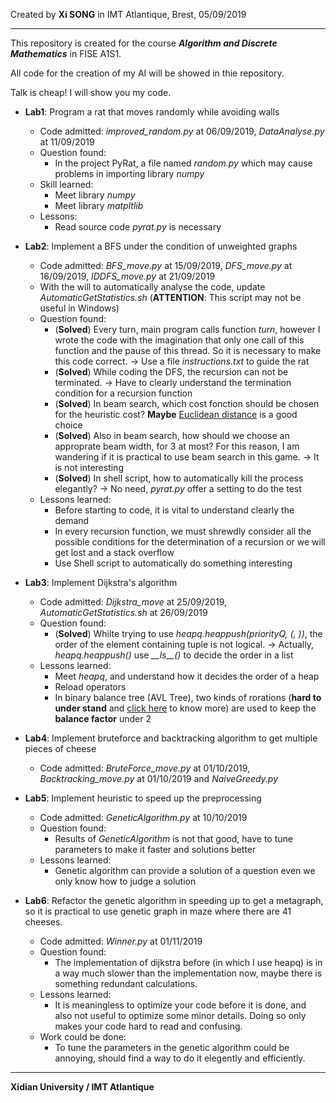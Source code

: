 Created by **Xi SONG** in IMT Atlantique, Brest, 05/09/2019

---

This repository is created for the course ***Algorithm and Discrete Mathematics*** in FISE A1S1.

All code for the creation of my AI will be showed in thie repository.

Talk is cheap! I will show you my code.

+ **Lab1**: Program a rat that moves randomly while avoiding walls
  + Code admitted: *improved_random.py* at 06/09/2019, *DataAnalyse.py* at 11/09/2019
  + Question found: 
    + In the project PyRat, a file named *random.py* which may cause problems in importing library *numpy*
  + Skill learned:
    + Meet library *numpy*
	+ Meet library *matpltlib*
  + Lessons:
    + Read source code *pyrat.py* is necessary

+ **Lab2**: Implement a BFS under the condition of unweighted graphs
  + Code admitted: *BFS_move.py* at 15/09/2019, *DFS_move.py* at 16/09/2019, *IDDFS_move.py* at 21/09/2019
  + With the will to automatically analyse the code, update *AutomaticGetStatistics.sh* (**ATTENTION**: This script may not be useful in Windows)
  + Question found:
    + (**Solved**) Every turn, main program calls function *turn*, however I wrote the code with the imagination that only one call of this function and the pause of this thread. So it is necessary to make this code correct. -> Use a file *instructions.txt* to guide the rat
  	+ (**Solved**) While coding the DFS, the recursion can not be terminated. -> Have to clearly understand the termination condition for a recursion function
  	+ (**Solved**) In beam search, which cost fonction should be chosen for the heuristic cost? **Maybe** <u>Euclidean distance</u> is a good choice
  	+ (**Solved**) Also in beam search, how should we choose an approprate beam width, for 3 at most? For this reason, I am wandering if it is practical to use beam search in this game. -> It is not interesting
  	+ (**Solved**) In shell script, how to automatically kill the process elegantly? -> No need, *pyrat.py* offer a setting to do the test
  + Lessons learned:
    + Before starting to code, it is vital to understand clearly the demand
  	+ In every recursion function, we must shrewdly consider all the possible conditions for the determination of a recursion or we will get lost and a stack overflow
  	+ Use Shell script to automatically do something interesting

+ **Lab3**: Implement Dijkstra's algorithm
  + Code admitted: *Dijkstra_move* at 25/09/2019, *AutomaticGetStatistics.sh* at 26/09/2019
  + Question found:
    +  (**Solved**) Whilte trying to use *heapq.heappush(priorityQ, (, ))*, the order of the element containing tuple is not logical. -> Actually, *heapq.heappush()* use *\_\_ls\_\_()* to decide the order in a list
  + Lessons learned:
    + Meet *heapq*, and understand how it decides the order of a heap
    + Reload operators
    + In binary balance tree (AVL Tree), two kinds of rorations (**hard to under stand** and [click here](https://en.wikipedia.org/wiki/AVL_tree) to know more) are used to keep the **balance factor** under 2

+ **Lab4**: Implement bruteforce and backtracking algorithm to get multiple pieces of cheese
  + Code admitted: *BruteForce_move.py* at 01/10/2019, *Backtracking_move.py* at 01/10/2019 and *NaiveGreedy.py*

+ **Lab5**: Implement heuristic to speed up the preprocessing
	+ Code admitted: *GeneticAlgorithm.py* at 10/10/2019
	+ Question found:
		+ Results of *GeneticAlgorithm* is not that good, have to tune parameters to make it faster and solutions better
	+ Lessons learned:
		+ Genetic algorithm can provide a solution of a question even we only know how to judge a solution

+ **Lab6**: Refactor the genetic algorithm in speeding up to get a metagraph, so it is practical to use genetic graph in maze where there are 41 cheeses.
	+ Code admitted: *Winner.py* at 01/11/2019
	+ Question found:
		+ The implementation of dijkstra before (in which I use heapq) is in a way much slower than the implementation now, maybe there is something redundant calculations.
	+ Lessons learned:
		+ It is meaningless to optimize your code before it is done, and also not useful to optimize some minor details. Doing so only makes your code hard to read and confusing.
	+ Work could be done:
		+ To tune the parameters in the genetic algorithm could be annoying, should find a way to do it elegently and efficiently.
---
**Xidian University / IMT Atlantique**
